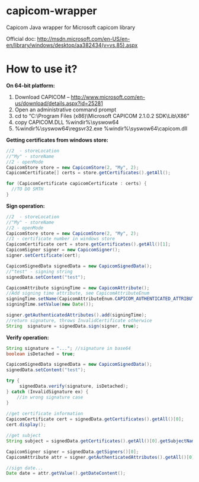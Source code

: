 capicom-wrapper
===============

Capicom Java wrapper for Microsoft capicom library

Official doc: http://msdn.microsoft.com/en-US/en-en/library/windows/desktop/aa382434(v=vs.85).aspx

How to use it?
===============
<b>On 64-bit platform:</b>
1. Download CAPICOM – http://www.microsoft.com/en-us/download/details.aspx?id=25281
2. Open an administrative command prompt
3. cd to “C:\Program Files (x86)\Microsoft CAPICOM 2.1.0.2 SDK\Lib\X86”
4. copy CAPICOM.DLL %windir%\syswow64</br>
5. %windir%\syswow64\regsvr32.exe %windir%\syswow64\capicom.dll

<b>Getting certificates from windows store:</b>

```JAVA
//2  - storeLocation
//"My" - storeName
//2 - openMode
CapicomStore store = new CapicomStore(2, "My", 2);
CapicomCertificate[] certs = store.getCertificates().getAll();

for (CapicomCertificate capicomCertificate : certs) {
  //TO DO SMTH           
}
```

<b>Sign operation:</b>

```JAVA
//2  - storeLocation
//"My" - storeName
//2 - openMode
CapicomStore store = new CapicomStore(2, "My", 2);
//1 - certificate number in windows store
CapicomCertificate cert = store.getCertificates().getAll()[1];
CapicomSigner signer = new CapicomSigner();
signer.setCertificate(cert);

CapicomSignedData signedData = new CapicomSignedData();
//"test" - signing string
signedData.setContent("test");

CapicomAttribute signingTime = new CapicomAttribute();
//Add signing time attribute, see CapicomAttributeEnum                 
signingTime.setName(CapicomAttributeEnum.CAPICOM_AUTHENTICATED_ATTRIBUTE_SIGNING_TIME);
signingTime.setValue(new Date());

signer.getAuthenticatedAttributes().add(signingTime);
//return signature, throws InvalidCertificate otherwice 
String  signature = signedData.sign(signer, true);

```

<b>Verify operation:</b>
```JAVA
String signature = "..."; //signature in base64
boolean isDetached = true;

CapicomSignedData signedData = new CapicomSignedData();
signedData.setContent("test");

try {
     signedData.verify(signature, isDetached);
} catch (InvalidSignature ex) {
    //in wrong signature case
}
   
//get certificate information        
CapicomCertificate cert = signedData.getCertificates().getAll()[0];
cert.display();

//get subject
String subject = signedData.getCertificates().getAll()[0].getSubjectName();

CapicomSigner signer = signedData.getSigners()[0];
CapicomAttribute attr = signer.getAuthenticatedAttributes().getAll()[0];

//sign date...
Date date = attr.getValue().getDateContent();
```


